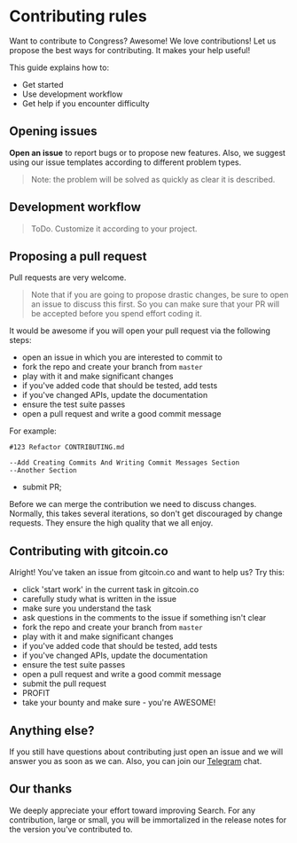 # Contributing rules

Want to contribute to Congress? Awesome! We love contributions! Let us propose the best ways for contributing. It makes your help useful!

This guide explains how to:

- Get started
- Use development workflow
- Get help if you encounter difficulty

## Opening issues

**Open an issue** to report bugs or to propose new features. Also, we suggest using our issue templates according to different problem types.

>Note: the problem will be solved as quickly as clear it is described.

## Development workflow

>ToDo. Customize it according to your project.

## Proposing a pull request


Pull requests are very welcome.

>Note that if you are going to propose drastic changes, be sure to open an issue to discuss this first. So you can make sure that your PR will be accepted before you spend effort coding it.

It would be awesome if you will open your pull request via the following steps:

- open an issue in which you are interested to commit to
- fork the repo and create your branch from `master`
- play with it and make significant changes
- if you've added code that should be tested, add tests
- if you've changed APIs, update the documentation
- ensure the test suite passes
- open a pull request and write a good commit message

For example:

```
#123 Refactor CONTRIBUTING.md

--Add Creating Commits And Writing Commit Messages Section
--Another Section
```
- submit PR;

Before we can merge the contribution we need to discuss changes. Normally, this takes several iterations, so don't get discouraged by change requests. They ensure the high quality that we all enjoy.

## Contributing with gitcoin.co

Alright! You've taken an issue from gitcoin.co and want to help us? Try this:

- click 'start work' in the current task in gitcoin.co
- carefully study what is written in the issue
- make sure you understand the task
- ask questions in the comments to the issue if something isn't clear
- fork the repo and create your branch from `master`
- play with it and make significant changes
- if you've added code that should be tested, add tests
- if you've changed APIs, update the documentation
- ensure the test suite passes
- open a pull request and write a good commit message
- submit the pull request
- PROFIT
- take your bounty and make sure - you're AWESOME!  

## Anything else?

If you still have questions about contributing just open an issue and we will answer you as soon as we can. Also, you can join our [Telegram](https://t.me/fuckgoogle) chat.

## Our thanks

We deeply appreciate your effort toward improving Search. For any contribution, large or small, you will be immortalized in the release notes for the version you've contributed to.
